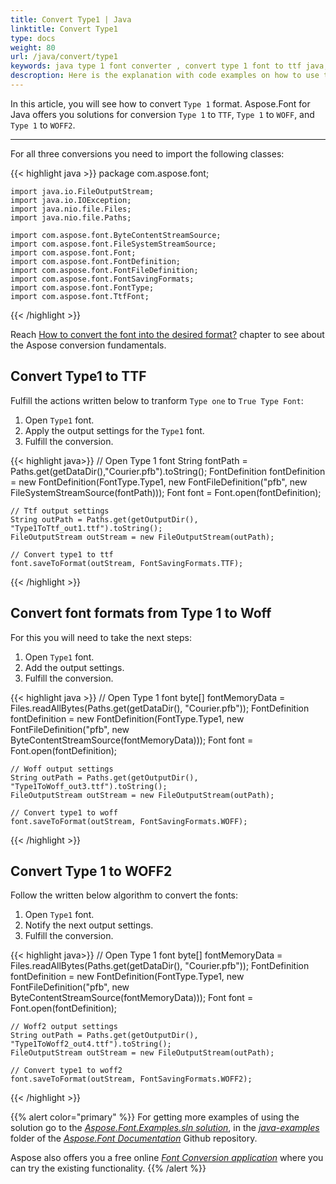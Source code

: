 ```yaml
---
title: Convert Type1 | Java
linktitle: Convert Type1
type: docs
weight: 80
url: /java/convert/type1
keywords: java type 1 font converter , convert type 1 font to ttf java, type 1 to ttf java, type one to woff java.
descroption: Here is the explanation with code examples on how to use the Aspose solution to convert Type 1 format to TTF, WOFF, and WOFF2 formats.
---
```


In this article, you will see how to convert `Type 1` format. Aspose.Font for Java offers you solutions for conversion `Type 1` to `TTF`, `Type 1` to `WOFF`, and `Type 1` to `WOFF2`. 
____

For all three conversions you need to import the following classes:

{{< highlight java >}} 
    package com.aspose.font;

    import java.io.FileOutputStream;
    import java.io.IOException;
    import java.nio.file.Files;
    import java.nio.file.Paths;

    import com.aspose.font.ByteContentStreamSource;
    import com.aspose.font.FileSystemStreamSource;
    import com.aspose.font.Font;
    import com.aspose.font.FontDefinition;
    import com.aspose.font.FontFileDefinition;
    import com.aspose.font.FontSavingFormats;
    import com.aspose.font.FontType;
    import com.aspose.font.TtfFont;
{{< /highlight >}}

Reach [How to convert the font into the desired format?](https://docs.aspose.com//font/java/convert/#how-to-convert-the-font-into-the-desired-format) chapter to see about the Aspose conversion fundamentals.

## Convert Type1 to TTF 

Fulfill the actions written below to tranform `Type one` to `True Type Font`:
1. Open `Type1` font.
2. Apply the output settings for the `Type1` font.
3. Fulfill the conversion.

{{< highlight java>}} 
    // Open Type 1 font
    String fontPath = Paths.get(getDataDir(),"Courier.pfb").toString();
    FontDefinition fontDefinition = new FontDefinition(FontType.Type1, new FontFileDefinition("pfb", new FileSystemStreamSource(fontPath)));
    Font font = Font.open(fontDefinition);

    // Ttf output settings
    String outPath = Paths.get(getOutputDir(), "Type1ToTtf_out1.ttf").toString();
    FileOutputStream outStream = new FileOutputStream(outPath);

    // Convert type1 to ttf
    font.saveToFormat(outStream, FontSavingFormats.TTF);
{{< /highlight >}}


## Convert font formats from Type 1 to Woff 

For this you will need to take the next steps:

1. Open `Type1` font.
2. Add the output settings.
3. Fulfill the conversion.

{{< highlight java >}} 
    // Open Type 1 font
    byte[] fontMemoryData = Files.readAllBytes(Paths.get(getDataDir(), "Courier.pfb"));
    FontDefinition fontDefinition = new FontDefinition(FontType.Type1, new FontFileDefinition("pfb", new ByteContentStreamSource(fontMemoryData)));
    Font font = Font.open(fontDefinition);

    // Woff output settings
    String outPath = Paths.get(getOutputDir(), "Type1ToWoff_out3.ttf").toString();
    FileOutputStream outStream = new FileOutputStream(outPath);

    // Convert type1 to woff
    font.saveToFormat(outStream, FontSavingFormats.WOFF);
{{< /highlight >}}


## Convert Type 1 to WOFF2

Follow the written below algorithm to convert the fonts:

1. Open `Type1` font.
2. Notify the next output settings.
3. Fulfill the conversion.

{{< highlight java>}} 
    // Open Type 1 font
    byte[] fontMemoryData = Files.readAllBytes(Paths.get(getDataDir(), "Courier.pfb"));
    FontDefinition fontDefinition = new FontDefinition(FontType.Type1, new FontFileDefinition("pfb", new ByteContentStreamSource(fontMemoryData)));
    Font font = Font.open(fontDefinition);

    // Woff2 output settings
    String outPath = Paths.get(getOutputDir(), "Type1ToWoff2_out4.ttf").toString();
    FileOutputStream outStream = new FileOutputStream(outPath);

    // Convert type1 to woff2
    font.saveToFormat(outStream, FontSavingFormats.WOFF2);
{{< /highlight >}}


{{% alert color="primary" %}}
For getting more examples of using the solution go to the [*Aspose.Font.Examples.sln solution*](https://github.com/aspose-font/Aspose.Font-Documentation/tree/master/java-examples/src/main/java/com/aspose/font/examples/convertfont), in the [*java-examples*](https://github.com/aspose-font/Aspose.Font-Documentation/tree/master/java-examples/src/main/java/com/aspose/font/examples) folder of the [*Aspose.Font Documentation*](https://github.com/aspose-font/Aspose.Font-Documentation) Github repository.

Aspose also offers you a free online [*Font Conversion application*](https://products.aspose.app/font/conversion) where you can try the existing functionality.
{{% /alert %}}